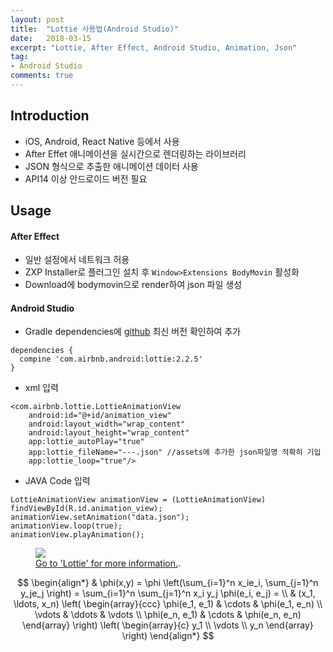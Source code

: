 ```yaml
---
layout: post
title:  "Lottie 사용법(Android Studio)"
date:   2018-03-15
excerpt: "Lottie, After Effect, Android Studio, Animation, Json"
tag:
- Android Studio
comments: true
---
```


## Introduction
* iOS, Android, React Native 등에서 사용
* After Effet 애니메이션을 실시간으로 렌더링하는 라이브러리
* JSON 형식으로 추출한 애니메이션 데이터 사용
* API14 이상 안드로이드 버전 필요


## Usage

#### After Effect
* 일반 설정에서 네트워크 허용
* ZXP Installer로 플러그인 설치 후 `Window>Extensions BodyMovin` 활성화
* Download에 bodymovin으로 render하여 json 파일 생성

#### Android Studio
* Gradle dependencies에 [github](https://github.com/airbnb/lottie-android) 최신 버전 확인하여 추가 
~~~
dependencies {
  compine 'com.airbnb.android:lottie:2.2.5'
}
~~~

* xml 입력
~~~
<com.airbnb.lottie.LottieAnimationView
    android:id="@+id/animation_view"
    android:layout_width="wrap_content"
    android:layout_height="wrap_content"
    app:lottie_autoPlay="true"
    app:lottie_fileName="---.json" //assets에 추가한 json파일명 적확히 기입
    app:lottie_loop="true"/>
~~~ 

* JAVA Code 입력
~~~
LottieAnimationView animationView = (LottieAnimationView) findViewById(R.id.animation_view);
animationView.setAnimation("data.json");
animationView.loop(true);
animationView.playAnimation();
~~~

<figure>
	<a href="https://github.com/airbnb/lottie-android/raw/master/gifs/Example2.gif"><img src="https://github.com/airbnb/lottie-android/raw/master/gifs/Example2.gif"></a>
	<figcaption><a href="https://airbnb.design/lottie/" title="Lottie">Go to 'Lottie' for more information.</a>.</figcaption>
</figure>


$$
\begin{align*}
  & \phi(x,y) = \phi \left(\sum_{i=1}^n x_ie_i, \sum_{j=1}^n y_je_j \right)
  = \sum_{i=1}^n \sum_{j=1}^n x_i y_j \phi(e_i, e_j) = \\
  & (x_1, \ldots, x_n) \left( \begin{array}{ccc}
      \phi(e_1, e_1) & \cdots & \phi(e_1, e_n) \\
      \vdots & \ddots & \vdots \\
      \phi(e_n, e_1) & \cdots & \phi(e_n, e_n)
    \end{array} \right)
  \left( \begin{array}{c}
      y_1 \\
      \vdots \\
      y_n
    \end{array} \right)
\end{align*}
$$
